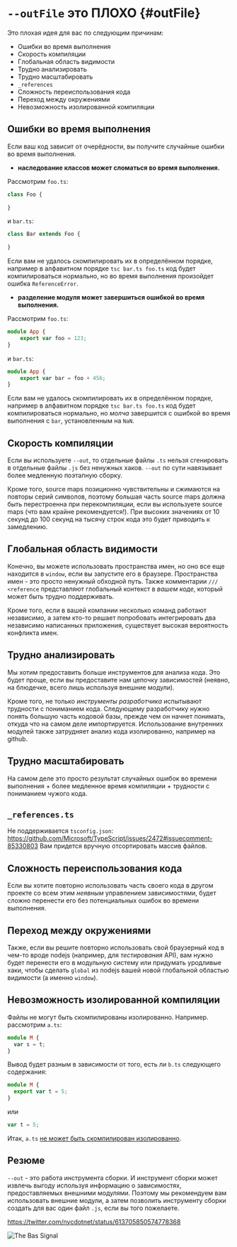# `--outFile` это ПЛОХО {#outFile}

Это плохая идея для вас по следующим причинам:

* Ошибки во время выполнения
* Скорость компиляции
* Глобальная область видимости
* Трудно анализировать
* Трудно масштабировать
* `_references`
* Сложность переиспользования кода
* Переход между окружениями
* Невозможность изолированной компиляции

## Ошибки во время выполнения

Если ваш код зависит от очерёдности, вы получите случайные ошибки во время выполнения.

* **наследование классов может сломаться во время выполнения.**

Рассмотрим `foo.ts`: 
```ts
class Foo {
    
}
```

и `bar.ts`:
```ts
class Bar extends Foo {
    
}
```

Если вам не удалось скомпилировать их в определённом порядке, например в алфавитном порядке `tsc bar.ts foo.ts` код будет компилироваться нормально, но во время выполнения произойдет ошибка `ReferenceError`.

* **разделение модуля может завершиться ошибкой во время выполнения.**

Рассмотрим `foo.ts`: 
```ts
module App {
    export var foo = 123;
}
```
и `bar.ts`: 
```ts
module App {
    export var bar = foo + 456;
}
```

Если вам не удалось скомпилировать их в определённом порядке, например в алфавитном порядке `tsc bar.ts foo.ts` код будет компилироваться нормально, но *молча* завершится с ошибкой во время выполнения с `bar`, установленным на `NaN`.

## Скорость компиляции
Если вы используете `--out`, то отдельные файлы `.ts` нельзя сгенировать в отдельные файлы `.js` без ненужных хаков. `--out` по сути навязывает более медленную поэтапную сборку.

Кроме того, source maps позиционно чувствительны и сжимаются на повторы серий символов, поэтому большая часть source maps должна быть перестроенна при перекомпиляции, если вы используете source maps (что вам крайне рекомендуется!). При высоких значениях от 10 секунд до 100 секунд на тысячу строк кода это будет приводить к замедлению.

## Глобальная область видимости
Конечно, вы можете использовать пространства имен, но оно все еще находится в `window`, если вы запустите его в браузере. Пространства имен - это просто ненужный обходной путь. Также комментарии `/// <reference` представляют глобальный контекст в *вашем коде*, который может быть трудно поддерживать.

Кроме того, если в вашей компании несколько команд работают независимо, а затем кто-то решает попробовать интегрировать два независимо написанных приложения, существует высокая вероятность конфликта имен.

## Трудно анализировать
Мы хотим предоставить больше инструментов для анализа кода. Это будет проще, если вы предоставите нам цепочку зависимостей (неявно, на блюдечке, всего лишь используя внешние модули).

Кроме того, не только *инструменты разработчика* испытывают трудности с пониманием кода. Следующему разработчику нужно понять большую часть кодовой базы, прежде чем он начнет понимать, откуда что на самом деле импортируется. Использование внутренних модулей также затрудняет анализ кода изолированно, например на github.

## Трудно масштабировать
На самом деле это просто результат случайных ошибок во времени выполнения + более медленное время компиляции + трудности с пониманием чужого кода.

## `_references.ts`
Не поддерживается `tsconfig.json`: https://github.com/Microsoft/TypeScript/issues/2472#issuecomment-85330803 Вам придется вручную отсортировать массив файлов.

## Сложность переиспользования кода
Если вы хотите повторно использовать часть своего кода в другом проекте со всем этим *неявным* управлением зависимостями, будет сложно перенести его без потенциальных ошибок во времени выполнения.

## Переход между окружениями
Также, если вы решите повторно использовать свой браузерный код в чем-то вроде nodejs (например, для *тестирования* API), вам нужно будет перенести его в модульную систему или придумать уродливые хаки, чтобы сделать `global` из nodejs вашей новой глобальной областью видимости (а именно `window`).

## Невозможность изолированной компиляции
Файлы не могут быть скомпилированы изолированно. Например. рассмотрим `a.ts`:
```ts
module M {
  var s = t;
}
```
Вывод будет разным в зависимости от того, есть ли `b.ts` следующего содержания:
```ts
module M {
  export var t = 5;
}
```
или
```ts
var t = 5;
```
Итак, `a.ts` [не может быть скомпилирован изолированно](https://github.com/Microsoft/TypeScript/issues/2715).

## Резюме
`--out` - это работа инструмента сборки. И инструмент сборки может извлечь выгоду используя информацию о зависимостях, предоставляемых внешними модулями. Поэтому мы рекомендуем вам использовать внешние модули, а затем позволить инструменту сборки создать для вас один файл `.js`, если вы того пожелаете.

https://twitter.com/nycdotnet/status/613705850574778368 

![The Bas Signal](https://pbs.twimg.com/media/CIRSOBmWsAQdzvP.jpg)
